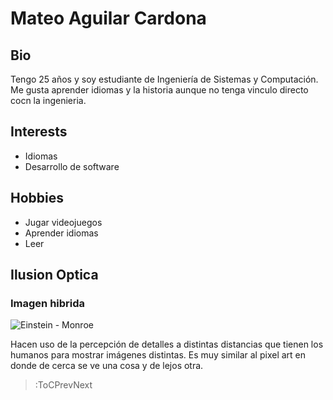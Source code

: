 # Mateo Aguilar Cardona

## Bio
Tengo 25 años y soy estudiante de Ingeniería de Sistemas y Computación. Me gusta aprender idiomas y la historia aunque no tenga vinculo directo cocn la ingenieria.

## Interests
- Idiomas
- Desarrollo de software

## Hobbies
- Jugar videojuegos
- Aprender idiomas
- Leer

## Ilusion Optica

### Imagen hibrida


![Einstein - Monroe](../sketches/ImagenesIntegrantes/MateoAguilar/einstein_monroe.jpg)

Hacen uso de la percepción de detalles a distintas distancias que tienen los humanos para mostrar imágenes distintas. Es muy similar al pixel art en donde de cerca se ve una cosa y de lejos otra.

> :ToCPrevNext